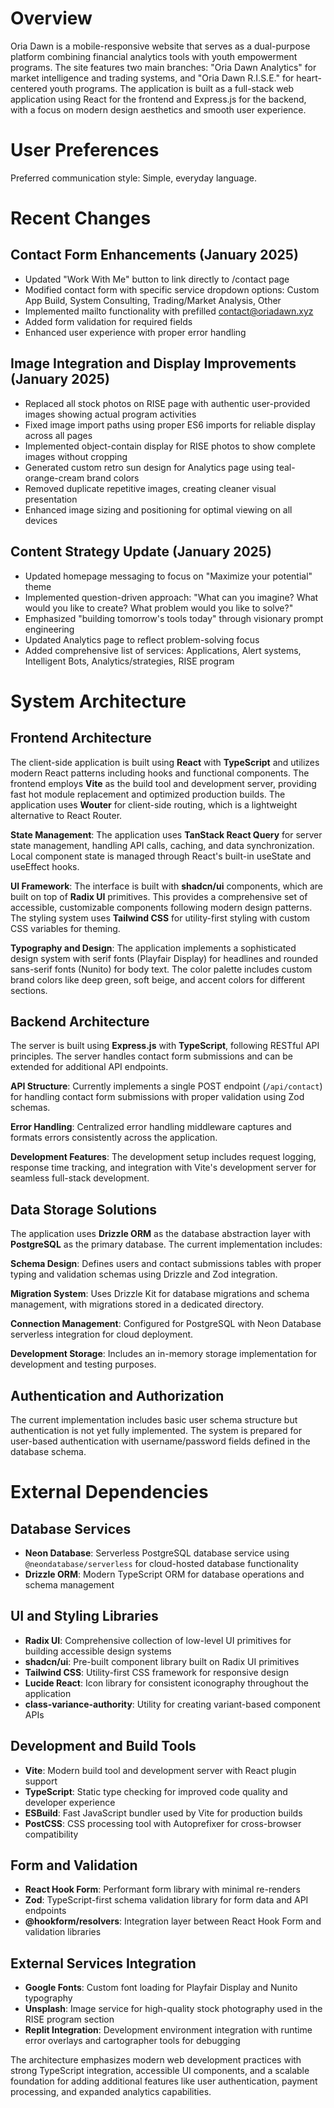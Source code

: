 # Overview

Oria Dawn is a mobile-responsive website that serves as a dual-purpose platform combining financial analytics tools with youth empowerment programs. The site features two main branches: "Oria Dawn Analytics" for market intelligence and trading systems, and "Oria Dawn R.I.S.E." for heart-centered youth programs. The application is built as a full-stack web application using React for the frontend and Express.js for the backend, with a focus on modern design aesthetics and smooth user experience.

# User Preferences

Preferred communication style: Simple, everyday language.

# Recent Changes

## Contact Form Enhancements (January 2025)
- Updated "Work With Me" button to link directly to /contact page
- Modified contact form with specific service dropdown options: Custom App Build, System Consulting, Trading/Market Analysis, Other
- Implemented mailto functionality with prefilled contact@oriadawn.xyz
- Added form validation for required fields
- Enhanced user experience with proper error handling

## Image Integration and Display Improvements (January 2025)
- Replaced all stock photos on RISE page with authentic user-provided images showing actual program activities
- Fixed image import paths using proper ES6 imports for reliable display across all pages
- Implemented object-contain display for RISE photos to show complete images without cropping
- Generated custom retro sun design for Analytics page using teal-orange-cream brand colors
- Removed duplicate repetitive images, creating cleaner visual presentation
- Enhanced image sizing and positioning for optimal viewing on all devices

## Content Strategy Update (January 2025)
- Updated homepage messaging to focus on "Maximize your potential" theme
- Implemented question-driven approach: "What can you imagine? What would you like to create? What problem would you like to solve?"
- Emphasized "building tomorrow's tools today" through visionary prompt engineering
- Updated Analytics page to reflect problem-solving focus
- Added comprehensive list of services: Applications, Alert systems, Intelligent Bots, Analytics/strategies, RISE program

# System Architecture

## Frontend Architecture
The client-side application is built using **React** with **TypeScript** and utilizes modern React patterns including hooks and functional components. The frontend employs **Vite** as the build tool and development server, providing fast hot module replacement and optimized production builds. The application uses **Wouter** for client-side routing, which is a lightweight alternative to React Router.

**State Management**: The application uses **TanStack React Query** for server state management, handling API calls, caching, and data synchronization. Local component state is managed through React's built-in useState and useEffect hooks.

**UI Framework**: The interface is built with **shadcn/ui** components, which are built on top of **Radix UI** primitives. This provides a comprehensive set of accessible, customizable components following modern design patterns. The styling system uses **Tailwind CSS** for utility-first styling with custom CSS variables for theming.

**Typography and Design**: The application implements a sophisticated design system with serif fonts (Playfair Display) for headlines and rounded sans-serif fonts (Nunito) for body text. The color palette includes custom brand colors like deep green, soft beige, and accent colors for different sections.

## Backend Architecture
The server is built using **Express.js** with **TypeScript**, following RESTful API principles. The server handles contact form submissions and can be extended for additional API endpoints.

**API Structure**: Currently implements a single POST endpoint (`/api/contact`) for handling contact form submissions with proper validation using Zod schemas.

**Error Handling**: Centralized error handling middleware captures and formats errors consistently across the application.

**Development Features**: The development setup includes request logging, response time tracking, and integration with Vite's development server for seamless full-stack development.

## Data Storage Solutions
The application uses **Drizzle ORM** as the database abstraction layer with **PostgreSQL** as the primary database. The current implementation includes:

**Schema Design**: Defines users and contact submissions tables with proper typing and validation schemas using Drizzle and Zod integration.

**Migration System**: Uses Drizzle Kit for database migrations and schema management, with migrations stored in a dedicated directory.

**Connection Management**: Configured for PostgreSQL with Neon Database serverless integration for cloud deployment.

**Development Storage**: Includes an in-memory storage implementation for development and testing purposes.

## Authentication and Authorization
The current implementation includes basic user schema structure but authentication is not yet fully implemented. The system is prepared for user-based authentication with username/password fields defined in the database schema.

# External Dependencies

## Database Services
- **Neon Database**: Serverless PostgreSQL database service using `@neondatabase/serverless` for cloud-hosted database functionality
- **Drizzle ORM**: Modern TypeScript ORM for database operations and schema management

## UI and Styling Libraries
- **Radix UI**: Comprehensive collection of low-level UI primitives for building accessible design systems
- **shadcn/ui**: Pre-built component library built on Radix UI primitives
- **Tailwind CSS**: Utility-first CSS framework for responsive design
- **Lucide React**: Icon library for consistent iconography throughout the application
- **class-variance-authority**: Utility for creating variant-based component APIs

## Development and Build Tools
- **Vite**: Modern build tool and development server with React plugin support
- **TypeScript**: Static type checking for improved code quality and developer experience
- **ESBuild**: Fast JavaScript bundler used by Vite for production builds
- **PostCSS**: CSS processing tool with Autoprefixer for cross-browser compatibility

## Form and Validation
- **React Hook Form**: Performant form library with minimal re-renders
- **Zod**: TypeScript-first schema validation library for form data and API endpoints
- **@hookform/resolvers**: Integration layer between React Hook Form and validation libraries

## External Services Integration
- **Google Fonts**: Custom font loading for Playfair Display and Nunito typography
- **Unsplash**: Image service for high-quality stock photography used in the RISE program section
- **Replit Integration**: Development environment integration with runtime error overlays and cartographer tools for debugging

The architecture emphasizes modern web development practices with strong TypeScript integration, accessible UI components, and a scalable foundation for adding additional features like user authentication, payment processing, and expanded analytics capabilities.